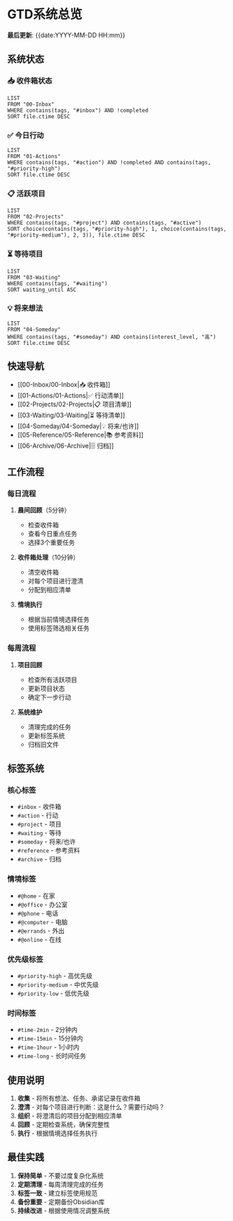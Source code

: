 # GTD系统总览

**最后更新**: {{date:YYYY-MM-DD HH:mm}}

## 系统状态

### 📥 收件箱状态
```dataview
LIST
FROM "00-Inbox"
WHERE contains(tags, "#inbox") AND !completed
SORT file.ctime DESC
```

### ✅ 今日行动
```dataview
LIST
FROM "01-Actions"
WHERE contains(tags, "#action") AND !completed AND contains(tags, "#priority-high")
SORT file.ctime DESC
```

### 📋 活跃项目
```dataview
LIST
FROM "02-Projects"
WHERE contains(tags, "#project") AND contains(tags, "#active")
SORT choice(contains(tags, "#priority-high"), 1, choice(contains(tags, "#priority-medium"), 2, 3)), file.ctime DESC
```

### ⏳ 等待项目
```dataview
LIST
FROM "03-Waiting"
WHERE contains(tags, "#waiting")
SORT waiting_until ASC
```

### 💡 将来想法
```dataview
LIST
FROM "04-Someday"
WHERE contains(tags, "#someday") AND contains(interest_level, "高")
SORT file.ctime DESC
```

## 快速导航

- [[00-Inbox/00-Inbox|📥 收件箱]]
- [[01-Actions/01-Actions|✅ 行动清单]]
- [[02-Projects/02-Projects|📋 项目清单]]
- [[03-Waiting/03-Waiting|⏳ 等待清单]]
- [[04-Someday/04-Someday|💡 将来/也许]]
- [[05-Reference/05-Reference|📚 参考资料]]
- [[06-Archive/06-Archive|🗄️ 归档]]

## 工作流程

### 每日流程
1. **晨间回顾**（5分钟）
   - 检查收件箱
   - 查看今日重点任务
   - 选择3个重要任务

2. **收件箱处理**（10分钟）
   - 清空收件箱
   - 对每个项目进行澄清
   - 分配到相应清单

3. **情境执行**
   - 根据当前情境选择任务
   - 使用标签筛选相关任务

### 每周流程
1. **项目回顾**
   - 检查所有活跃项目
   - 更新项目状态
   - 确定下一步行动

2. **系统维护**
   - 清理完成的任务
   - 更新标签系统
   - 归档旧文件

## 标签系统

### 核心标签
- `#inbox` - 收件箱
- `#action` - 行动
- `#project` - 项目
- `#waiting` - 等待
- `#someday` - 将来/也许
- `#reference` - 参考资料
- `#archive` - 归档

### 情境标签
- `#@home` - 在家
- `#@office` - 办公室
- `#@phone` - 电话
- `#@computer` - 电脑
- `#@errands` - 外出
- `#@online` - 在线

### 优先级标签
- `#priority-high` - 高优先级
- `#priority-medium` - 中优先级
- `#priority-low` - 低优先级

### 时间标签
- `#time-2min` - 2分钟内
- `#time-15min` - 15分钟内
- `#time-1hour` - 1小时内
- `#time-long` - 长时间任务

## 使用说明

1. **收集** - 将所有想法、任务、承诺记录在收件箱
2. **澄清** - 对每个项目进行判断：这是什么？需要行动吗？
3. **组织** - 将澄清后的项目分配到相应清单
4. **回顾** - 定期检查系统，确保完整性
5. **执行** - 根据情境选择任务执行

## 最佳实践

1. **保持简单** - 不要过度复杂化系统
2. **定期清理** - 每周清理完成的任务
3. **标签一致** - 建立标签使用规范
4. **备份重要** - 定期备份Obsidian库
5. **持续改进** - 根据使用情况调整系统
